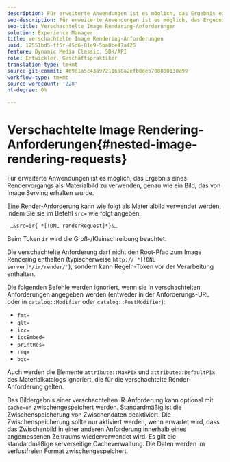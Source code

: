 ```yaml
---
description: Für erweiterte Anwendungen ist es möglich, das Ergebnis eines Rendervorgangs als Materialbild zu verwenden, genau wie ein Bild, das von Image Serving erhalten wurde.
seo-description: Für erweiterte Anwendungen ist es möglich, das Ergebnis eines Rendervorgangs als Materialbild zu verwenden, genau wie ein Bild, das von Image Serving erhalten wurde.
seo-title: Verschachtelte Image Rendering-Anforderungen
solution: Experience Manager
title: Verschachtelte Image Rendering-Anforderungen
uuid: 12551bd5-ff5f-45d6-81e9-5ba0be47a425
feature: Dynamic Media Classic, SDK/API
role: Entwickler, Geschäftspraktiker
translation-type: tm+mt
source-git-commit: 469d1a5c43a972116a8a2efb0de5708800130a99
workflow-type: tm+mt
source-wordcount: '228'
ht-degree: 0%

---
```



# Verschachtelte Image Rendering-Anforderungen{#nested-image-rendering-requests}

Für erweiterte Anwendungen ist es möglich, das Ergebnis eines Rendervorgangs als Materialbild zu verwenden, genau wie ein Bild, das von Image Serving erhalten wurde.

Eine Render-Anforderung kann wie folgt als Materialbild verwendet werden, indem Sie sie im Befehl `src=` wie folgt angeben:

` …&src=ir{ *[!DNL renderRequest]*}&…`

Beim Token `ir` wird die Groß-/Kleinschreibung beachtet.

Die verschachtelte Anforderung darf nicht den Root-Pfad zum Image Rendering enthalten (typischerweise `http:// *[!DNL server]*/ir/render/'`), sondern kann Regeln-Token vor der Verarbeitung enthalten.

Die folgenden Befehle werden ignoriert, wenn sie in verschachtelten Anforderungen angegeben werden (entweder in der Anforderungs-URL oder in `catalog::Modifier` oder `catalog::PostModifier`):

* `fmt=`
* `qlt=`
* `icc=`
* `iccEmbed=`
* `printRes=`
* `req=`
* `bgc=`

Auch werden die Elemente `attribute::MaxPix` und `attribute::DefaultPix` des Materialkatalogs ignoriert, die für die verschachtelte Render-Anforderung gelten.

Das Bildergebnis einer verschachtelten IR-Anforderung kann optional mit `cache=on` zwischengespeichert werden. Standardmäßig ist die Zwischenspeicherung von Zwischendaten deaktiviert. Die Zwischenspeicherung sollte nur aktiviert werden, wenn erwartet wird, dass das Zwischenbild in einer anderen Anforderung innerhalb eines angemessenen Zeitraums wiederverwendet wird. Es gilt die standardmäßige serverseitige Cacheverwaltung. Die Daten werden im verlustfreien Format zwischengespeichert.
